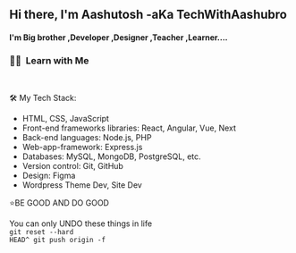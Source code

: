 <h2> Hi there, I'm Aashutosh -aKa TechWithAashubro </h2>

<h4> I'm Big brother ,Developer ,Designer ,Teacher ,Learner....</h4>

<h3> 🤝🏻 &nbsp;Learn with Me </h3><br>

🛠️ My Tech Stack:
- HTML, CSS, JavaScript
- Front-end frameworks libraries: React, Angular, Vue, Next
- Back-end languages: Node.js, PHP
- Web-app-framework: Express.js
- Databases: MySQL, MongoDB, PostgreSQL, etc.
- Version control: Git, GitHub
- Design: Figma
- Wordpress Theme Dev, Site Dev

⭐️BE GOOD AND DO GOOD

You can only UNDO these things in life<br>
<code>git reset --hard HEAD^        git push origin -f
</code>
